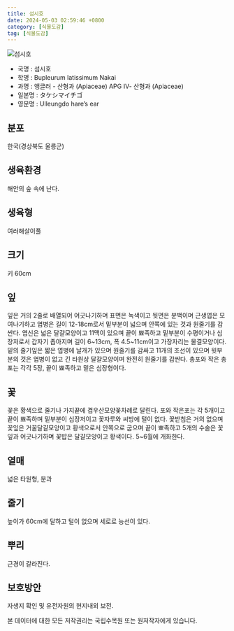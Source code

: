 ```yaml
---
title: 섬시호
date: 2024-05-03 02:59:46 +0800
category: [식물도감]
tag: [식물도감]
---
```




![섬시호](/fileUpload/plants/basic/Umbelliferae/Bupleurum/7413/7413_20150807030906026files_th.jpg)
- 국명 : 섬시호
- 학명 : Bupleurum latissimum Nakai
- 과명 : 앵글러 - 산형과 (Apiaceae) APG Ⅳ- 산형과 (Apiaceae)
- 일본명 : タケシマイチゴ
- 영문명 : Ulleungdo hare’s ear


## 분포
한국(경상북도 울릉군) 
## 생육환경
해안의 숲 속에 난다.
## 생육형
여러해살이풀 
## 크기
키 60cm
## 잎
잎은 거의 2줄로 배열되어 어긋나기하며 표면은 녹색이고 뒷면은 분백이며 근생엽은 모여나기하고 엽병은 길이 12-18cm로서 밑부분이 넓으며 안쪽에 있는 것과 원줄기를 감싼다. 엽신은 넓은 달걀모양이고 11맥이 있으며 끝이 뾰족하고 밑부분이 수평이거나 심장저로서 갑자기 좁아지며 길이 6~13cm, 폭 4.5~11cm이고 가장자리는 물결모양이다. 밑의 줄기잎은 짧은 엽병에 날개가 있으며 원줄기를 감싸고 11개의 조선이 있으며 윗부분의 것은 엽병이 없고 긴 타원상 달걀모양이며 완전히 원줄기를 감싼다. 총포와 작은 총포는 각각 5장, 끝이 뾰족하고 밑은 심장형이다.
## 꽃
꽃은 황색으로 줄기나 가지끝에 겹우산모양꽃차례로 달린다. 포와 작은포는 각 5개이고 끝이 뾰족하며 밑부분이 심장저이고 꽃자루와 씨방에 털이 없다. 꽃받침은 거의 없으며 꽃잎은 거꿀달걀모양이고 황색으로서 안쪽으로 굽으며 끝이 뾰족하고 5개의 수술은 꽃잎과 어긋나기하며 꽃밥은 달걀모양이고 황색이다. 5~6월에 개화한다. 
## 열매
넓은 타원형, 분과
## 줄기
높이가 60cm에 달하고 털이 없으며 세로로 능선이 있다.
## 뿌리
근경이 갈라진다.
## 보호방안
자생지 확인 및 유전자원의 현지내외 보전.






본 데이터에 대한 모든 저작권리는 국립수목원 또는 원저작자에게 있습니다.
